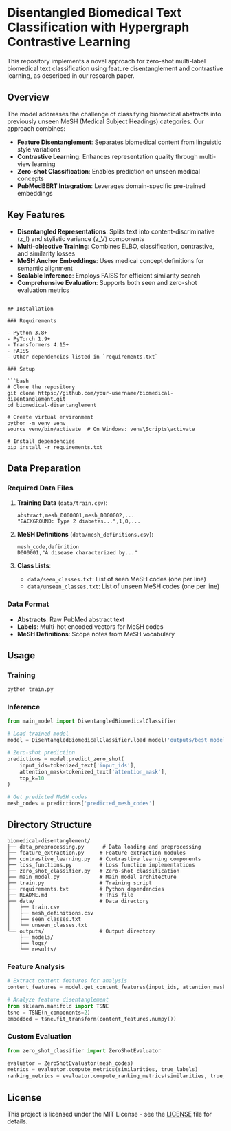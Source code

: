 # Disentangled Biomedical Text Classification with Hypergraph Contrastive Learning

This repository implements a novel approach for zero-shot multi-label biomedical text classification using feature disentanglement and contrastive learning, as described in our research paper.

## Overview

The model addresses the challenge of classifying biomedical abstracts into previously unseen MeSH (Medical Subject Headings) categories. Our approach combines:

- **Feature Disentanglement**: Separates biomedical content from linguistic style variations
- **Contrastive Learning**: Enhances representation quality through multi-view learning
- **Zero-shot Classification**: Enables prediction on unseen medical concepts
- **PubMedBERT Integration**: Leverages domain-specific pre-trained embeddings

## Key Features

- **Disentangled Representations**: Splits text into content-discriminative (z_I) and stylistic variance (z_V) components
- **Multi-objective Training**: Combines ELBO, classification, contrastive, and similarity losses
- **MeSH Anchor Embeddings**: Uses medical concept definitions for semantic alignment
- **Scalable Inference**: Employs FAISS for efficient similarity search
- **Comprehensive Evaluation**: Supports both seen and zero-shot evaluation metrics

```

## Installation

### Requirements

- Python 3.8+
- PyTorch 1.9+
- Transformers 4.15+
- FAISS
- Other dependencies listed in `requirements.txt`

### Setup

```bash
# Clone the repository
git clone https://github.com/your-username/biomedical-disentanglement.git
cd biomedical-disentanglement

# Create virtual environment
python -m venv venv
source venv/bin/activate  # On Windows: venv\Scripts\activate

# Install dependencies
pip install -r requirements.txt
```

## Data Preparation

### Required Data Files

1. **Training Data** (`data/train.csv`):
   ```csv
   abstract,mesh_D000001,mesh_D000002,...
   "BACKGROUND: Type 2 diabetes...",1,0,...
   ```

2. **MeSH Definitions** (`data/mesh_definitions.csv`):
   ```csv
   mesh_code,definition
   D000001,"A disease characterized by..."
   ```

3. **Class Lists**:
   - `data/seen_classes.txt`: List of seen MeSH codes (one per line)
   - `data/unseen_classes.txt`: List of unseen MeSH codes (one per line)

### Data Format

- **Abstracts**: Raw PubMed abstract text
- **Labels**: Multi-hot encoded vectors for MeSH codes
- **MeSH Definitions**: Scope notes from MeSH vocabulary

## Usage

### Training

```bash
python train.py
```



### Inference

```python
from main_model import DisentangledBiomedicalClassifier

# Load trained model
model = DisentangledBiomedicalClassifier.load_model('outputs/best_model.pt')

# Zero-shot prediction
predictions = model.predict_zero_shot(
    input_ids=tokenized_text['input_ids'],
    attention_mask=tokenized_text['attention_mask'],
    top_k=10
)

# Get predicted MeSH codes
mesh_codes = predictions['predicted_mesh_codes']
```




## Directory Structure

```
biomedical-disentanglement/
├── data_preprocessing.py      # Data loading and preprocessing
├── feature_extraction.py     # Feature extraction modules
├── contrastive_learning.py   # Contrastive learning components
├── loss_functions.py         # Loss function implementations
├── zero_shot_classifier.py   # Zero-shot classification
├── main_model.py             # Main model architecture
├── train.py                  # Training script
├── requirements.txt          # Python dependencies
├── README.md                 # This file
├── data/                     # Data directory
│   ├── train.csv
│   ├── mesh_definitions.csv
│   ├── seen_classes.txt
│   └── unseen_classes.txt
└── outputs/                  # Output directory
    ├── models/
    ├── logs/
    └── results/
```

### Feature Analysis

```python
# Extract content features for analysis
content_features = model.get_content_features(input_ids, attention_mask)

# Analyze feature disentanglement
from sklearn.manifold import TSNE
tsne = TSNE(n_components=2)
embedded = tsne.fit_transform(content_features.numpy())
```

### Custom Evaluation

```python
from zero_shot_classifier import ZeroShotEvaluator

evaluator = ZeroShotEvaluator(mesh_codes)
metrics = evaluator.compute_metrics(similarities, true_labels)
ranking_metrics = evaluator.compute_ranking_metrics(similarities, true_labels)
```



## License

This project is licensed under the MIT License - see the [LICENSE](LICENSE) file for details.
